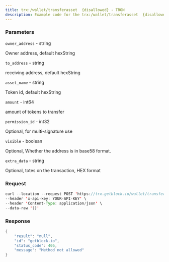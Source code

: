 ```yaml
---
title: trx:/wallet/transferasset  {disallowed} - TRON
description: Example code for the trx:/wallet/transferasset  {disallowed} rest method. Сomplete guide on how to use trx:/wallet/transferasset  {disallowed} rest in GetBlock.io Web3 documentation.
---
```


### Parameters


`owner_address` - string

Owner address, default hexString

`to_address` - string

receiving address, default hexString

`asset_name` - string

Token id, default hexString

`amount` - int64

amount of tokens to transfer

`permission_id` - int32

Optional, for multi-signature use

`visible` - boolean

Optional, Whether the address is in base58 format.

`extra_data` - string

Optional, totes on the transaction, HEX format

### Request

``` java
curl --location --request POST 'https://trx.getblock.io/wallet/transferasset' \
--header 'x-api-key: YOUR-API-KEY' \
--header 'Content-Type: application/json' \
--data-raw '{}'
```

###  Response

``` java
{
    "result": "null",
    "id": "getblock.io",
    "status_code": 405,
    "message": "Method not allowed"
}
```

